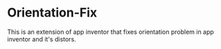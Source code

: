 # Orientation-Fix
This is an extension of app inventor that fixes orientation problem in app inventor and it's distors.
